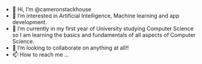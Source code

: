 - 👋 Hi, I’m @cameronstackhouse
- 👀 I’m interested in Artificial Intelligence, Machine learning and app development.
- 🌱 I’m currently in my first year of University studying Computer Science so I am learning the basics and fundamentals of all aspects of Computer Science.
- 💞️ I’m looking to collaborate on anything at all!!
- 📫 How to reach me ...

<!---
cameronstackhouse/cameronstackhouse is a ✨ special ✨ repository because its `README.md` (this file) appears on your GitHub profile.
You can click the Preview link to take a look at your changes.
--->
